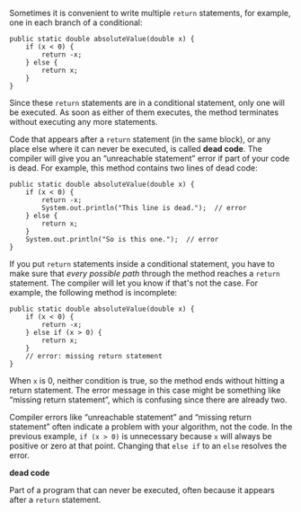 Sometimes it is convenient to write multiple `return` statements, for example, one in each branch of a conditional:

```code
public static double absoluteValue(double x) {
    if (x < 0) {
        return -x;
    } else {
        return x;
    }
}
```

Since these `return` statements are in a conditional statement, only one will be executed.
As soon as either of them executes, the method terminates without executing any more statements.


Code that appears after a `return` statement (in the same block), or any place else where it can never be executed, is called **dead code**.
The compiler will give you an “unreachable statement” error if part of your code is dead.
For example, this method contains two lines of dead code:

```code
public static double absoluteValue(double x) {
    if (x < 0) {
        return -x;
        System.out.println("This line is dead.");  // error
    } else {
        return x;
    }
    System.out.println("So is this one.");  // error
}
```

If you put `return` statements inside a conditional statement, you have to make sure that *every possible path* through the method reaches a `return` statement.
The compiler will let you know if that's not the case.
For example, the following method is incomplete:

```code
public static double absoluteValue(double x) {
    if (x < 0) {
        return -x;
    } else if (x > 0) {
        return x;
    }
    // error: missing return statement
}
```

When `x` is 0, neither condition is true, so the method ends without hitting a return statement.
The error message in this case might be something like “missing return statement”, which is confusing since there are already two.

Compiler errors like “unreachable statement” and “missing return statement” often indicate a problem with your algorithm, not the code.
In the previous example, `if (x > 0)` is unnecessary because `x` will always be positive or zero at that point.
Changing that `else if` to an `else` resolves the error.




**dead code**

Part of a program that can never be executed, often because it appears after a `return` statement.
